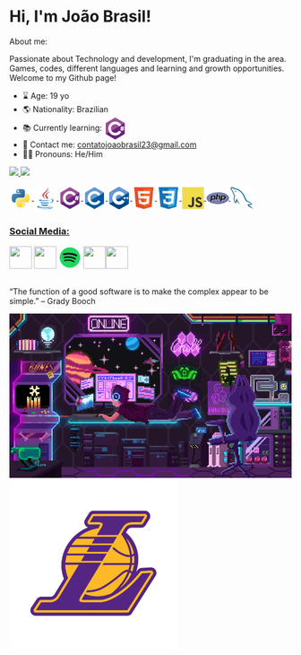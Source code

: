 # Hi, I'm João Brasil! 

About me:

Passionate about Technology and development, I'm graduating in the area. Games, codes, different languages ​​and learning and growth opportunities. Welcome to my Github page!

- ⌛ Age: 19 yo
- 🌎 Nationality: Brazilian 
- 📚 Currently learning: <img align="center" alt="C#" height="40" width="40" src="https://raw.githubusercontent.com/devicons/devicon/master/icons/csharp/csharp-original.svg">
- 📧 Contact me: contatojoaobrasil23@gmail.com 
- 👨‍💻 Pronouns: He/Him

<div>
<a href="https://linktr.ee/JoaoBrasil">
<img height="150em" src="https://github-readme-stats.vercel.app/api/top-langs/?username=JoaoPBrasil&layout=compact&langs_count=16&theme=radical"/>
<img height="170em" src="https://github-readme-stats.vercel.app/api?username=JoaoPBrasil&show_icons=true&theme=radical"/>
</div>

<div style="display: inline_block"><br>
    <img align="center" alt="python" height="40" width="40" src="https://raw.githubusercontent.com/devicons/devicon/master/icons/python/python-original.svg">
    <img align="center" alt="java" height="40" width="40" src="https://raw.githubusercontent.com/devicons/devicon/master/icons/java/java-original.svg">
    <img align="center" alt="csharp" height="40" width="40" src="https://raw.githubusercontent.com/devicons/devicon/master/icons/csharp/csharp-original.svg">
    <img align="center" alt="c" height="40" width="40" src="https://raw.githubusercontent.com/devicons/devicon/master/icons/c/c-original.svg">
    <img align="center" alt="c" height="40" width="40" src="https://raw.githubusercontent.com/devicons/devicon/master/icons/cplusplus/cplusplus-original.svg">
    <img align="center" alt="html5" height="40" width="40" src="https://raw.githubusercontent.com/devicons/devicon/master/icons/html5/html5-original.svg">
    <img align="center" alt="css" height="40" width="40" src="https://raw.githubusercontent.com/devicons/devicon/master/icons/css3/css3-original.svg">
    <img align="center" alt="js" height="40" width="40" src="https://raw.githubusercontent.com/devicons/devicon/master/icons/javascript/javascript-original.svg">
    <img align="center" alt="php" height="40" width="40" src="https://raw.githubusercontent.com/devicons/devicon/master/icons/php/php-original.svg">
    <img align="center" alt="mysql" height="40" width="40" src="https://raw.githubusercontent.com/devicons/devicon/master/icons/mysql/mysql-original.svg">
</div>

  ##

  ### Social Media:

  <div>
    <a href="https://www.instagram.com/akabrasil_/" target="_blank"><img src="https://github.com/cszach/cszach/blob/master/img/icons/instagram.png" target"_blank" height="40" width="40"></a>
    <a href="https://www.linkedin.com/in/jo%C3%A3o-pedro-brasil-3580b8268/" target="_blank"><img src="https://github.com/cszach/cszach/blob/master/img/icons/linkedin.png" target"_blank" height="40" width="40"></a>
    <a href="https://open.spotify.com/user/joaopedrobra" target="_blank"><img src="https://github.com/JoaoPBrasil/JoaoPBrasil/blob/main/spotify-logo-png-7053.png"_blank" height="40" width="40"></a>
    <a href="https://steamcommunity.com/id/ra1dbr/" target="_blank"><img src="https://upload.wikimedia.org/wikipedia/commons/c/c1/Steam_Logo.png" height="40" width="40></a>
    <a href="mailto:contatojoaobrasil23@gmail.com" target="_blank"><img src="https://github.com/cszach/cszach/blob/master/img/icons/gmail.png" target"_blank" height="40" width="40"></a>
  </div>

  ##

  “The function of a good software is to make the complex appear to be simple.” – Grady Booch
<div>
    <img height="293" width="522" src="https://github.com/JoaoPBrasil/JoaoPBrasil/blob/main/gamer.gif">
    <img height="300" width="300" src="https://github.com/JoaoPBrasil/JoaoPBrasil/blob/main/Lakers3.png">
</div>
  
